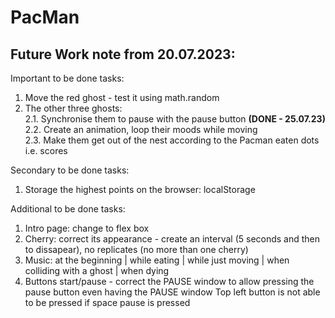# PacMan

<h2>Future Work note from 20.07.2023: </h2>

Important to be done tasks:
1. Move the red ghost - test it using math.random <br />
2. The other three ghosts:<br />
   2.1. Synchronise them to pause with the pause button **(DONE - 25.07.23)** <br />
   2.2. Create an animation, loop their moods while moving<br />
   2.3. Make them get out of the nest according to the Pacman eaten dots i.e. scores<br />


Secondary to be done tasks: 
1. Storage the highest points on the browser: localStorage

Additional to be done tasks: 
1. Intro page: change to flex box 
2. Cherry: correct its appearance  - create an interval (5 seconds and then to dissapear), no replicates (no more than one cherry)
3. Music: at the beginning | while eating | while just moving | when colliding with a ghost | when dying 
4. Buttons start/pause - correct the PAUSE window to allow pressing the pause button even having the PAUSE window  Top left button is not able to be pressed if space pause is pressed
